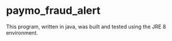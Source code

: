 # paymo_fraud_alert

This program, written in java, was built and tested using the JRE 8 environment.

